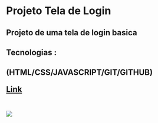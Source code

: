  
 <h1> Projeto Tela de Login </h1
 
 <br>
 
 <h2> Projeto de uma tela de login basica </h2>
 
 <h2> Tecnologias : <h2>
 
 <p> (HTML/CSS/JAVASCRIPT/GIT/GITHUB) </p>
 
 <a href = "https://chimerical-kulfi-300211.netlify.app/#"> Link </a>
 
 <br>
 
 <img src = "https://github.com/victormarks10/telade-login--responsivo-2-/blob/master/Captura%20de%20Tela%20(11).png?raw=true" >
 
 
